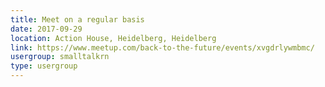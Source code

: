 ```yaml
---
title: Meet on a regular basis
date: 2017-09-29
location: Action House, Heidelberg, Heidelberg
link: https://www.meetup.com/back-to-the-future/events/xvgdrlywmbmc/
usergroup: smalltalkrn
type: usergroup
---
```

